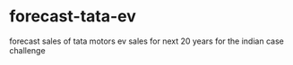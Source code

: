 # forecast-tata-ev
forecast sales of tata motors ev sales for next 20 years for the indian case challenge
